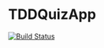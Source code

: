 # TDDQuizApp
[![Build Status](https://travis-ci.com/07cs07/TDDQuizApp.svg?branch=master)](https://travis-ci.com/07cs07/TDDQuizApp)
